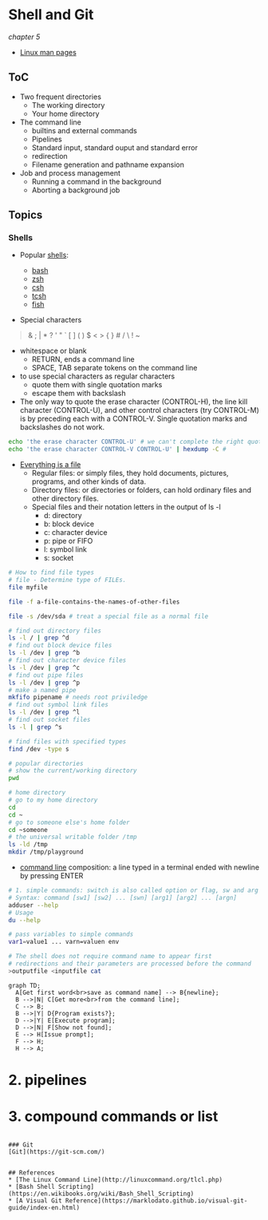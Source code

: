 # Shell and Git
*chapter 5*

* [Linux man pages](https://linux.die.net/man/)

## ToC
* Two frequent directories
  * The working directory
  * Your home directory
* The command line
  * builtins and external commands
  * Pipelines
  * Standard input, standard ouput and standard error
  * redirection
  * Filename generation and pathname expansion
* Job and process management
  * Running a command in the background
  * Aborting a background job

## Topics
### Shells
* Popular [shells](https://en.wikipedia.org/wiki/Shell_(computing)):
  * [bash](https://www.gnu.org/software/bash/)
  * [zsh](https://www.zsh.org/)
  * [csh](http://bxr.su/NetBSD/bin/csh/)
  * [tcsh](https://www.tcsh.org/)
  * [fish](https://fishshell.com/)

* Special characters
> & ; | * ? ' " ` [ ] ( ) $ < > { } # / \ ! ~

  * whitespace or blank
    * RETURN, ends a command line
    * SPACE, TAB separate tokens on the command line
  * to use special characters as regular characters
    * quote them with single quotation marks
    * escape them with backslash
  * The only way to quote the erase character (CONTROL-H), the line kill character (CONTROL-U), and other control characters (try CONTROL-M) is by preceding each with a CONTROL-V. Single quotation marks and backslashes do not work. 

```bash
echo 'the erase character CONTROL-U' # we can't complete the right quote
echo 'the erase character CONTROL-V CONTROL-U' | hexdump -C # 
```

* [Everything is a file](https://www.geeksforgeeks.org/how-to-find-out-file-types-in-linux/)
  * Regular files: or simply files, they hold documents, pictures, programs, and other kinds of data. 
  * Directory files: or directories or folders, can hold ordinary files and other directory files.
  * Special files and their notation letters in the output of ls -l
    * d: directory
    * b: block device
    * c: character device
    * p: pipe or FIFO
    * l: symbol link
    * s: socket

```bash
# How to find file types
# file - Determine type of FILEs.
file myfile

file -f a-file-contains-the-names-of-other-files

file -s /dev/sda # treat a special file as a normal file

# find out directory files
ls -l / | grep ^d
# find out block device files
ls -l /dev | grep ^b
# find out character device files
ls -l /dev | grep ^c
# find out pipe files
ls -l /dev | grep ^p
# make a named pipe
mkfifo pipename # needs root priviledge
# find out symbol link files
ls -l /dev | grep ^l
# find out socket files
ls -l | grep ^s

# find files with specified types
find /dev -type s

# popular directories
# show the current/working directory
pwd

# home directory
# go to my home directory
cd
cd ~
# go to someone else's home folder
cd ~someone
# the universal writable folder /tmp
ls -ld /tmp
mkdir /tmp/playground
```

* [command line](https://docs.microsoft.com/en-us/windows-server/administration/windows-commands/command-line-syntax-key) composition: a line typed in a terminal ended with newline by pressing ENTER

```bash
# 1. simple commands: switch is also called option or flag, sw and arg are all called token
# Syntax: command [sw1] [sw2] ... [swn] [arg1] [arg2] ... [argn]
adduser --help
# Usage
du --help

# pass variables to simple commands
var1=value1 ... varn=valuen env

# The shell does not require command name to appear first
# redirections and their parameters are processed before the command
>outputfile <inputfile cat 

```

```mermaid
graph TD;
  A[Get first word<br>save as command name] --> B{newline};
  B -->|N| C[Get more<br>from the command line];
  C --> B;
  B -->|Y| D{Program exists?};
  D -->|Y| E[Execute program];
  D -->|N| F[Show not found];
  E --> H[Issue prompt];
  F --> H;
  H --> A;
```
# 2. pipelines


# 3. compound commands or list

```

### Git
[Git](https://git-scm.com/)


## References
* [The Linux Command Line](http://linuxcommand.org/tlcl.php)
* [Bash Shell Scripting](https://en.wikibooks.org/wiki/Bash_Shell_Scripting)
* [A Visual Git Reference](https://marklodato.github.io/visual-git-guide/index-en.html)